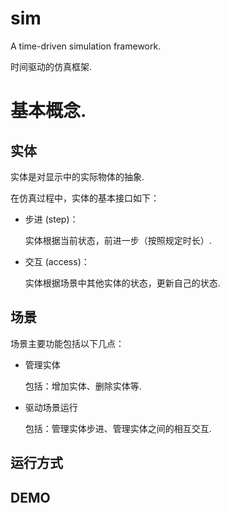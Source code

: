 # sim

 A time-driven simulation framework.

时间驱动的仿真框架.

# 基本概念.

## 实体

实体是对显示中的实际物体的抽象.

在仿真过程中，实体的基本接口如下：
* 步进 (step)：

    实体根据当前状态，前进一步（按照规定时长）.
    
* 交互 (access)：

    实体根据场景中其他实体的状态，更新自己的状态.

## 场景

场景主要功能包括以下几点：

* 管理实体
  
  包括：增加实体、删除实体等.

* 驱动场景运行
  
  包括：管理实体步进、管理实体之间的相互交互.

## 运行方式



## DEMO

